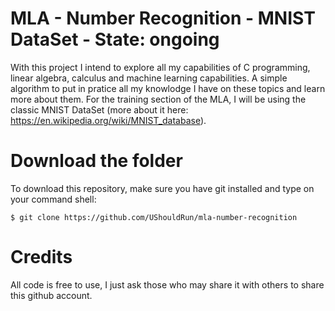 # MLA - Number Recognition - MNIST DataSet - State: ongoing
With this project I intend to explore all my capabilities of C programming, linear algebra, calculus and machine learning capabilities.
A simple algorithm to put in pratice all my knowlodge I have on these topics and learn more about them.
For the training section of the MLA, I will be using the classic MNIST DataSet (more about it here: https://en.wikipedia.org/wiki/MNIST_database).

# Download the folder
To download this repository, make sure you have git installed and type on your command shell:
```shell
$ git clone https://github.com/UShouldRun/mla-number-recognition
```

# Credits
All code is free to use, I just ask those who may share it with others to share this github account.

